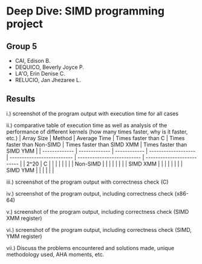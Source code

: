 # Deep Dive: SIMD programming project
## Group 5
- CAI, Edison B.
- DEQUICO, Beverly Joyce P.
- LA'O, Erin Denise C.
- RELUCIO, Jan Jhezaree L.

## Results
i.) screenshot of the program output with execution time for all cases

ii.) comparative table of execution time as well as analysis of the performance of different kernels (how many times faster, why is it faster, etc.)
| Array Size    | Method        | Average Time | Times faster than C | Times faster than Non-SIMD | Times faster than SIMD XMM | Times faster than SIMD YMM |
| ------------- | ------------- | ------------ | ------------------- | -------------------------- | -------------------------- | -------------------------- |
| 2^20          | C             |              |                     |                            |                            |                            |
|               | Non-SIMD      |              |                     |                            |                            |                            |
|               | SIMD XMM      |              |                     |                            |                            |                            |
|               | SIMD YMM      |              |                     |                            |                            |                            |

iii.) screenshot of the program output with correctness check (C)

iv.) screenshot of the program output, including correctness check (x86-64)

v.) screenshot of the program output, including correctness check (SIMD XMM register)

vi.) screenshot of the program output, including correctness check (SIMD, YMM register)

vii.) Discuss the problems encountered and solutions made, unique methodology used, AHA moments, etc.
